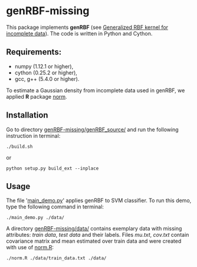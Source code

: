 # genRBF-missing

This package implements **genRBF** (see [Generalized RBF kernel for incomplete data](https://arxiv.org/abs/1612.01480)). The code is written in Python and Cython.


## Requirements:
* numpy (1.12.1 or higher),
* cython (0.25.2 or higher),
* gcc, g++ (5.4.0 or higher). 

To estimate a Gaussian density from incomplete data used in genRBF, we applied **R** package [norm](https://cran.r-project.org/web/packages/norm/index.html).

## Installation

Go to directory [genRBF-missing/genRBF_source/](https://github.com/struski2/genRBF-missing/tree/master/genRBF_source) and run the following instruction in terminal:

```
./build.sh
```
or 
```
python setup.py build_ext --inplace
```

## Usage

The file '[main_demo.py](https://github.com/struski2/genRBF-missing/blob/master/main_demo.py)' applies genRBF to SVM classifier. To run this demo, type the following command in terminal:
```
./main_demo.py ./data/
```
A directory [genRBF-missing/data/](https://github.com/struski2/genRBF-missing/tree/master/data/) contains exemplary data with missing attributes: *train data*, *test data* and their labels. Files *mu.txt*, *cov.txt* contain covariance matrix and mean estimated over train data and were created with use of [norm.R](https://github.com/struski2/genRBF-missing/blob/master/norm.R):
```
./norm.R ./data/train_data.txt ./data/
```

